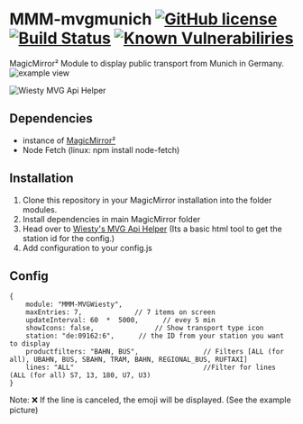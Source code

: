 # MMM-mvgmunich [![GitHub license](https://img.shields.io/badge/license-MIT-blue.svg)](https://github.com/wiesty/MMM-MVGWiesty/raw/master/LICENSE) [![Build Status](https://api.travis-ci.org/mrVragec/MMM-mvgmunich.svg?branch=master)](https://travis-ci.org/wiesty/MMM-MVGWiesty) [![Known Vulnerabiliries](https://snyk.io/test/github/mrvragec/mmm-mvgmunich/badge.svg)](https://snyk.io/test/github/wiesty/MMM-MVGWiesty) 

MagicMirror² Module to display public transport from Munich  in Germany.
![example view](https://i.imgur.com/K3105YW.jpg)

![Wiesty MVG Api Helper](https://i.imgur.com/fpXC1Bd.png)

## Dependencies
* instance of [MagicMirror²](https://github.com/MichMich/MagicMirror)
* Node Fetch (linux: npm install node-fetch)

## Installation
1. Clone this repository in your MagicMirror installation into the folder modules.
2. Install dependencies in main MagicMirror folder
3. Head over to [Wiesty's MVG Api Helper](https://wiesty.de/mvghelper/) (Its a basic html tool to get the station id for the config.)
4. Add configuration to your config.js

## Config


```
{
    module: "MMM-MVGWiesty",
    maxEntries: 7,             // 7 items on screen
    updateInterval: 60  *  5000,      // evey 5 min
    showIcons: false,            	// Show transport type icon
    station: "de:09162:6",     	// the ID from your station you want to display
    productfilters: "BAHN, BUS",        		// Filters [ALL (for all), UBAHN, BUS, SBAHN, TRAM, BAHN, REGIONAL_BUS, RUFTAXI]
    lines: "ALL"    							//Filter for lines (ALL (for all) S7, 13, 180, U7, U3)
}
```

Note:
❌ If the line is canceled, the emoji will be displayed. (See the example picture)
